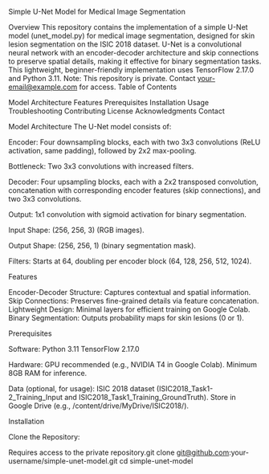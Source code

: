 Simple U-Net Model for Medical Image Segmentation

Overview
This repository contains the implementation of a simple U-Net model (unet_model.py) for medical image segmentation, designed for skin lesion segmentation on the ISIC 2018 dataset. U-Net is a convolutional neural network with an encoder-decoder architecture and skip connections to preserve spatial details, making it effective for binary segmentation tasks. This lightweight, beginner-friendly implementation uses TensorFlow 2.17.0 and Python 3.11.
Note: This repository is private. Contact your-email@example.com for access.
Table of Contents

Model Architecture
Features
Prerequisites
Installation
Usage
Troubleshooting
Contributing
License
Acknowledgments
Contact

Model Architecture
The U-Net model consists of:

Encoder: Four downsampling blocks, each with two 3x3 convolutions (ReLU activation, same padding), followed by 2x2 max-pooling.

Bottleneck: Two 3x3 convolutions with increased filters.

Decoder: Four upsampling blocks, each with a 2x2 transposed convolution, concatenation with corresponding encoder features (skip connections), and two 3x3 convolutions.

Output: 1x1 convolution with sigmoid activation for binary segmentation.

Input Shape: (256, 256, 3) (RGB images).

Output Shape: (256, 256, 1) (binary segmentation mask).

Filters: Starts at 64, doubling per encoder block (64, 128, 256, 512, 1024).


Features

Encoder-Decoder Structure: Captures contextual and spatial information.
Skip Connections: Preserves fine-grained details via feature concatenation.
Lightweight Design: Minimal layers for efficient training on Google Colab.
Binary Segmentation: Outputs probability maps for skin lesions (0 or 1).

Prerequisites

Software:
Python 3.11
TensorFlow 2.17.0


Hardware:
GPU recommended (e.g., NVIDIA T4 in Google Colab).
Minimum 8GB RAM for inference.


Data (optional, for usage):
ISIC 2018 dataset (ISIC2018_Task1-2_Training_Input and ISIC2018_Task1_Training_GroundTruth).
Store in Google Drive (e.g., /content/drive/MyDrive/ISIC2018/).



Installation

Clone the Repository:

Requires access to the private repository.git clone git@github.com:your-username/simple-unet-model.git
cd simple-unet-model





